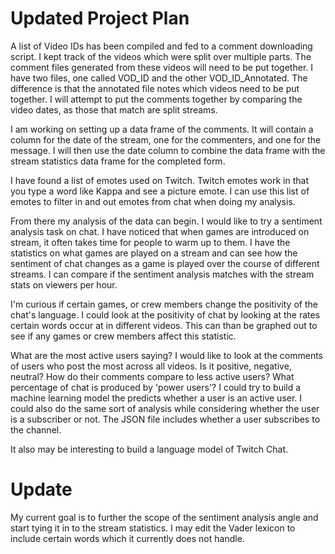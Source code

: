 # Updated Project Plan

A list of Video IDs has been compiled and fed to a comment downloading script.  I kept track of the videos which were split over multiple parts. The comment files generated from these videos will need to be put together. I have two files, one called VOD_ID and the other VOD_ID_Annotated. The difference is that the annotated file notes which videos need to be put together. I will attempt to put the comments together by comparing the video dates, as those that match are split streams.

I am working on setting up a data frame of the comments. It will contain a column for the date of the stream, one for the commenters, and one for the message. I will then use the date column to combine the data frame with the stream statistics data frame for the completed form. 

I have found a list of emotes used on Twitch. Twitch emotes work in that you type a word like Kappa and see a picture emote. I can use this list of emotes to filter in and out emotes from chat when doing my analysis.

From there my analysis of the data can begin. I would like to try a sentiment analysis task on chat. I have noticed that when games are introduced on stream, it often takes time for people to warm up to them. I have the statistics on what games are played on a stream and can see how the sentiment of chat changes as a game is played over the course of different streams. I can compare if the sentiment analysis matches with the stream stats on viewers per hour.

I'm curious if certain games, or crew members change the positivity of the chat's language. I could look at the positivity of chat by looking at the rates certain words occur at in different videos. This can than be graphed out to see if any games or crew members affect this statistic.

What are the most active users saying? I would like to look at the comments of users who post the most across all videos. Is it positive, negative, neutral? How do their comments compare to less active users? What percentage of chat is produced by 'power users'? I could try to build a machine learning model the predicts whether a user is an active user. I could also do the same sort of analysis while considering whether the user is a subscriber or not. The JSON file includes whether a user subscribes to the channel.

It also may be interesting to build a language model of Twitch Chat. 

# Update
My current goal is to further the scope of the sentiment analysis angle and start tying it in to the stream statistics. I may edit the Vader lexicon to include certain words which it currently does not handle.